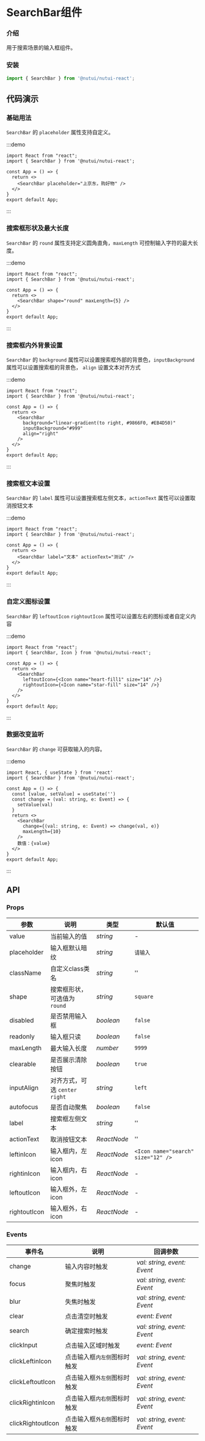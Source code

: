 #  SearchBar组件

### 介绍

用于搜索场景的输入框组件。

### 安装

```javascript
import { SearchBar } from '@nutui/nutui-react';

```

## 代码演示

### 基础用法

`SearchBar` 的 `placeholder` 属性支持自定义。

:::demo
```tsx
import React from "react";
import { SearchBar } from '@nutui/nutui-react';

const App = () => {
  return <>
    <SearchBar placeholder="上京东，购好物" />
  </>
}
export default App;
```
:::

### 搜索框形状及最大长度

`SearchBar` 的 `round` 属性支持定义圆角直角，`maxLength` 可控制输入字符的最大长度。

:::demo
```tsx
import React from "react";
import { SearchBar } from '@nutui/nutui-react';

const App = () => {
  return <>
    <SearchBar shape="round" maxLength={5} />
  </>
}
export default App;
```
:::


### 搜索框内外背景设置

`SearchBar` 的 `background` 属性可以设置搜索框外部的背景色，`inputBackground` 属性可以设置搜索框的背景色，
`align` 设置文本对齐方式

:::demo
```tsx
import React from "react";
import { SearchBar } from '@nutui/nutui-react';

const App = () => {
  return <>
    <SearchBar
      background="linear-gradient(to right, #9866F0, #EB4D50)"
      inputBackground="#999"
      align="right"
    />
  </>
}
export default App;
```
:::

### 搜索框文本设置

`SearchBar` 的 `label` 属性可以设置搜索框左侧文本，`actionText` 属性可以设置取消按钮文本

:::demo
```tsx
import React from "react";
import { SearchBar } from '@nutui/nutui-react';

const App = () => {
  return <>
    <SearchBar label="文本" actionText="测试" />
  </>
}
export default App;

```
:::


### 自定义图标设置

`SearchBar` 的 `leftoutIcon` `rightoutIcon` 属性可以设置左右的图标或者自定义内容

:::demo
```tsx
import React from "react";
import { SearchBar, Icon } from '@nutui/nutui-react';

const App = () => {
  return <>
    <SearchBar
      leftoutIcon={<Icon name="heart-fill1" size="14" />}
      rightoutIcon={<Icon name="star-fill" size="14" />}
    />
  </>
}
export default App;

```
:::



### 数据改变监听

`SearchBar` 的 `change` 可获取输入的内容。

:::demo
```tsx
import React, { useState } from 'react'
import { SearchBar } from '@nutui/nutui-react';

const App = () => {
  const [value, setValue] = useState('')
  const change = (val: string, e: Event) => {
    setValue(val)
  }
  return <>
    <SearchBar
      change={(val: string, e: Event) => change(val, e)}
      maxLength={10}
    />
    数值：{value}
  </>
}
export default App;
```
:::


## API

### Props

| 参数         | 说明                             | 类型   | 默认值           |
|--------------|----------------------------------|--------|------------------|
| value         | 当前输入的值               | _string_ | -                |
| placeholder        | 输入框默认暗纹  | _string_ | `请输入`   |
| className | 自定义class类名 | _string_ | '' |
| shape | 搜索框形状，可选值为 `round` | _string_ | `square` |
| disabled | 是否禁用输入框 | _boolean_ | `false` |
| readonly | 输入框只读 | _boolean_ | `false` |
| maxLength         | 最大输入长度   | _number_ | `9999`   |
| clearable          | 是否展示清除按钮 | _boolean_ | `true`     |
| inputAlign | 对齐方式，可选 `center` `right` | _string_ | `left` |
| autofocus  | 是否自动聚焦 | _boolean_ | `false` |
| label | 搜索框左侧文本 | _string_ | '' |
| actionText | 取消按钮文本 | _ReactNode_ | '' |
| leftinIcon     | 输入框内，左icon  | _ReactNode_ | `<Icon name="search" size="12" />` |
| rightinIcon     | 输入框内，右icon | _ReactNode_ | - |
| leftoutIcon     | 输入框外，左icon | _ReactNode_ | - |
| rightoutIcon    | 输入框外，右icon | _ReactNode_ | - |

### Events

| 事件名 | 说明           | 回调参数     |
|--------|----------------|--------------|
| change  | 输入内容时触发 | _val: string, event: Event_ |
| focus  | 聚焦时触发 | _val: string, event: Event_ |
| blur  | 失焦时触发 | _val: string, event: Event_ |
| clear  | 点击清空时触发 | _event: Event_ |
| search  | 确定搜索时触发 | _val: string, event: Event_ |
| clickInput |	点击输入区域时触发	 |	_event: Event_ |
| clickLeftinIcon |	点击输入框`内左侧`图标时触发 |	_val: string, event: Event_ |
| clickLeftoutIcon |	点击输入框`外左侧`图标时触发 |	_val: string, event: Event_ |
| clickRightinIcon |	点击输入框`内右侧`图标时触发 |	_val: string, event: Event_ |
| clickRightoutIcon |	点击输入框`外右侧`图标时触发 |	_val: string, event: Event_ |
